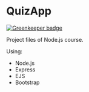 # QuizApp

[![Greenkeeper badge](https://badges.greenkeeper.io/AlejandroPerezMartin/Quiz-App.svg)](https://greenkeeper.io/)

Project files of Node.js course.

Using:

- Node.js
- Express
- EJS
- Bootstrap
